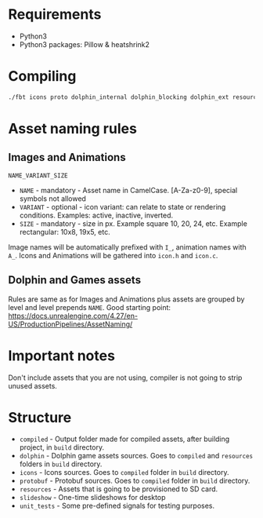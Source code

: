 # Requirements

- Python3
- Python3 packages: Pillow & heatshrink2

# Compiling

```bash
./fbt icons proto dolphin_internal dolphin_blocking dolphin_ext resources
```

# Asset naming rules

## Images and Animations

`NAME_VARIANT_SIZE`

- `NAME`    - mandatory - Asset name in CamelCase. [A-Za-z0-9], special symbols not allowed
- `VARIANT` - optional  - icon variant: can relate to state or rendering conditions. Examples: active, inactive, inverted.
- `SIZE`    - mandatory - size in px. Example square 10, 20, 24, etc. Example rectangular: 10x8, 19x5, etc.

Image names will be automatically prefixed with `I_`, animation names with `A_`.
Icons and Animations will be gathered into `icon.h` and `icon.c`.

## Dolphin and Games assets

Rules are same as for Images and Animations plus assets are grouped by level and level prepends `NAME`.
Good starting point: https://docs.unrealengine.com/4.27/en-US/ProductionPipelines/AssetNaming/

# Important notes

Don't include assets that you are not using, compiler is not going to strip unused assets.

# Structure
- `compiled`            - Output folder made for compiled assets, after building project, in `build` directory.
- `dolphin`             - Dolphin game assets sources. Goes to `compiled` and `resources` folders in `build` directory.
- `icons`               - Icons sources. Goes to `compiled` folder in `build` directory.
- `protobuf`            - Protobuf sources. Goes to `compiled` folder in `build` directory.
- `resources`           - Assets that is going to be provisioned to SD card.
- `slideshow`           - One-time slideshows for desktop
- `unit_tests`          - Some pre-defined signals for testing purposes.

